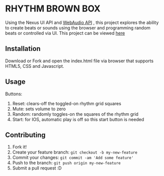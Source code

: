 # RHYTHM BROWN BOX

Using the Nexus UI API and [WebAudio API](https://www.w3.org/TR/webaudio/) , this project explores the ability to create beats or sounds using the browser and programming random beats or controlled via UI. This project can be viewed [here](https://roylouislgarcia.github.io/portfolioentries/currentprojects/rhythmbrownbox/index.html)

## Installation

Download or Fork and open the index.html file via browser that supports HTML5, CSS and Javascript. 

## Usage

Buttons: 
1. Reset: clears-off the toggled-on rhythm grid squares
2. Mute: sets volume to zero
3. Random: randomly toggles-on the squares of the rhythm grid
4. Start: for IOS, automatic play is off so this start button is needed

## Contributing

1. Fork it!
2. Create your feature branch: `git checkout -b my-new-feature`
3. Commit your changes: `git commit -am 'Add some feature'`
4. Push to the branch: `git push origin my-new-feature`
5. Submit a pull request :D
